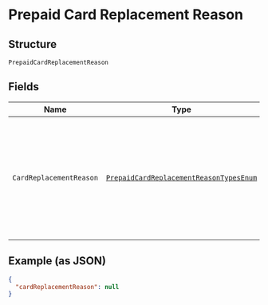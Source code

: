 
# Prepaid Card Replacement Reason

## Structure

`PrepaidCardReplacementReason`

## Fields

| Name | Type | Tags | Description | Getter | Setter |
|  --- | --- | --- | --- | --- | --- |
| `CardReplacementReason` | [`PrepaidCardReplacementReasonTypesEnum`](../../doc/models/prepaid-card-replacement-reason-types-enum.md) | Optional | Reason for card replacement. In certain programs, the replacement reason code impacts replacement cost and responsibility. | PrepaidCardReplacementReasonTypesEnum getCardReplacementReason() | setCardReplacementReason(PrepaidCardReplacementReasonTypesEnum cardReplacementReason) |

## Example (as JSON)

```json
{
  "cardReplacementReason": null
}
```

